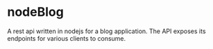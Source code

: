 # nodeBlog
A rest api written in nodejs for a blog application.
The API exposes its endpoints for various clients to consume.
